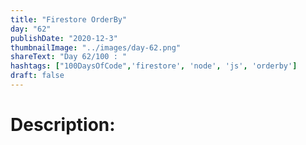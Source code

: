 ```yaml
---
title: "Firestore OrderBy"
day: "62"
publishDate: "2020-12-3"
thumbnailImage: "../images/day-62.png"
shareText: "Day 62/100 : "
hashtags: ["100DaysOfCode",'firestore', 'node', 'js', 'orderby']
draft: false
---
```


# Description:
